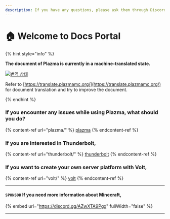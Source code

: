 ```yaml
---
description: If you have any questions, please ask them through Discord or GitHub Discussions.
---
```


# 🏠 Welcome to Docs Portal

{% hint style="info" %}

**The document of Plazma is currently in a machine-translated state.**

[![번역 상태](https://badge.plazmamc.org/internal/crowdin)](https://translate.plazmamc.org/)

Refer to [https://translate.plazmamc.org/](https://translate.plazmamc.org/) for document translation and try to improve the document.

{% endhint %}

### If you encounter any issues while using Plazma, what should you do?

{% content-ref url="plazma/" %}
[plazma](plazma/)
{% endcontent-ref %}

### If you are interested in Thunderbolt,

{% content-ref url="thunderbolt/" %}
[thunderbolt](thunderbolt/)
{% endcontent-ref %}

### If you want to create your own server platform with Volt,

{% content-ref url="volt/" %}
[volt](volt/)
{% endcontent-ref %}

***

#### `SPONSOR` If you need more information about Minecraft, <a href="#etc-1" id="etc-1"></a>

{% embed url="https://discord.gg/AZwXTA9Pgx" fullWidth="false" %}

***
